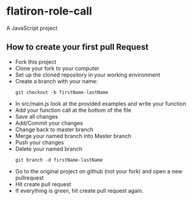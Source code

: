 # flatiron-role-call
A JavaScript project

## How to create your first pull Request
- Fork this project
- Clone your fork to your computer
- Set up the cloned repository in your working environment
- Create a branch with your name:
    ```
    git checkout -b firstName-lastName
    ```
- In src/main.js look at the provided examples and write your function
- Add your function call at the bottom of the file
- Save all changes
- Add/Commit your changes
- Change back to master branch
- Merge your named branch into Master branch
- Push your changes
- Delete your named branch
  ```
  git branch -d firstName-lastName
  ```
- Go to the original project on github (not your fork) and open a  new pullrequest
- Hit create pull request
- If everything is green, hit create pull request again.

